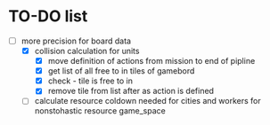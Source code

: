 # TO-DO list

- [ ] more precision for board data
  - [x] collision calculation for units
    - [x] move definition of actions from mission to end of pipline
    - [x] get list of all free to in tiles of gamebord
    - [x] check - tile is free to in
    - [x] remove tile from list after as action is defined
  - [ ] calculate resource coldown needed for cities and workers for nonstohastic resource game_space
